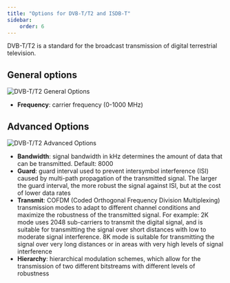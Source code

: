 ```yaml
---
title: "Options for DVB-T/T2 and ISDB-T"
sidebar:
    order: 6
---
```


DVB-T/T2 is a standard for the broadcast transmission of digital terrestrial television.

## General options

![DVB-T/T2 General Options](https://cdn.cesbo.com/help/astra/receiving/dvb/t/general.png)

- **Frequency**: carrier frequency (0-1000 MHz)

## Advanced Options

![DVB-T/T2 Advanced Options](https://cdn.cesbo.com/help/astra/receiving/dvb/t/advanced.png)

- **Bandwidth**: signal bandwidth in kHz determines the amount of data that can be transmitted. Default: 8000
- **Guard**: guard interval used to prevent intersymbol interference (ISI) caused by multi-path propagation of the transmitted signal. The larger the guard interval, the more robust the signal against ISI, but at the cost of lower data rates
- **Transmit**: COFDM (Coded Orthogonal Frequency Division Multiplexing) transmission modes to adapt to different channel conditions and maximize the robustness of the transmitted signal. For example: 2K mode uses 2048 sub-carriers to transmit the digital signal, and is suitable for transmitting the signal over short distances with low to moderate signal interference. 8K mode is suitable for transmitting the signal over very long distances or in areas with very high levels of signal interference
- **Hierarchy**: hierarchical modulation schemes, which allow for the transmission of two different bitstreams with different levels of robustness
